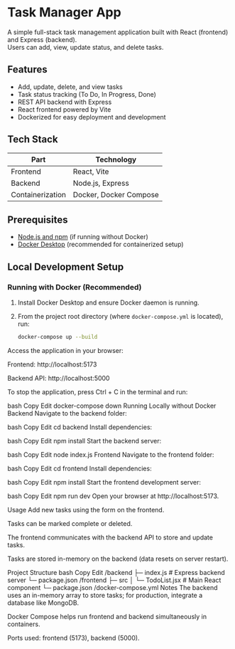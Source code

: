 # Task Manager App

A simple full-stack task management application built with React (frontend) and Express (backend).  
Users can add, view, update status, and delete tasks.
## Features
- Add, update, delete, and view tasks  
- Task status tracking (To Do, In Progress, Done)  
- REST API backend with Express  
- React frontend powered by Vite  
- Dockerized for easy deployment and development
## Tech Stack

| Part     | Technology          |
| -------- | ------------------- |
| Frontend | React, Vite         |
| Backend  | Node.js, Express    |
| Containerization | Docker, Docker Compose |
## Prerequisites
- [Node.js and npm](https://nodejs.org/en/download/) (if running without Docker)  
- [Docker Desktop](https://www.docker.com/products/docker-desktop) (recommended for containerized setup)
## Local Development Setup

### Running with Docker (Recommended)

1. Install Docker Desktop and ensure Docker daemon is running.

2. From the project root directory (where `docker-compose.yml` is located), run:

   ```bash
   docker-compose up --build
Access the application in your browser:

Frontend: http://localhost:5173

Backend API: http://localhost:5000

To stop the application, press Ctrl + C in the terminal and run:

bash
Copy
Edit
docker-compose down
Running Locally without Docker
Backend
Navigate to the backend folder:

bash
Copy
Edit
cd backend
Install dependencies:

bash
Copy
Edit
npm install
Start the backend server:

bash
Copy
Edit
node index.js
Frontend
Navigate to the frontend folder:

bash
Copy
Edit
cd frontend
Install dependencies:

bash
Copy
Edit
npm install
Start the frontend development server:

bash
Copy
Edit
npm run dev
Open your browser at http://localhost:5173.

Usage
Add new tasks using the form on the frontend.

Tasks can be marked complete or deleted.

The frontend communicates with the backend API to store and update tasks.

Tasks are stored in-memory on the backend (data resets on server restart).

Project Structure
bash
Copy
Edit
/backend
  ├─ index.js        # Express backend server
  └─ package.json
/frontend
  ├─ src
  │   └─ TodoList.jsx  # Main React component
  └─ package.json
/docker-compose.yml
Notes
The backend uses an in-memory array to store tasks; for production, integrate a database like MongoDB.

Docker Compose helps run frontend and backend simultaneously in containers.

Ports used: frontend (5173), backend (5000).
